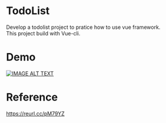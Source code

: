 # TodoList
Develop a todolist project to pratice how to use vue framework.  
This project build with Vue-cli.  
  
# Demo  
[![IMAGE ALT TEXT](http://img.youtube.com/vi/2-aEXXYv310/0.jpg)](https://www.youtube.com/watch?v=2-aEXXYv310&ab_channel=七逃因仔)

# Reference  
https://reurl.cc/pM79YZ
